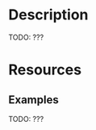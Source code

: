 <!--
SPDX-FileCopyrightText: 2022 Deren Vural
SPDX-License-Identifier: GPL-3.0-or-later
-->

# Description
TODO: ???

# Resources
## Examples
TODO: ???
